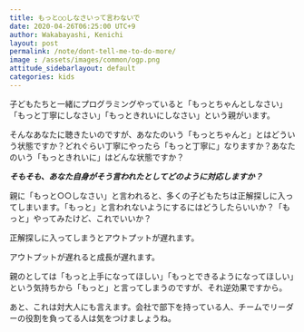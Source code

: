 ```yaml
---
title: もっと○○しなさいって言わないで
date: 2020-04-26T06:25:00 UTC+9
author: Wakabayashi, Kenichi
layout: post
permalink: /note/dont-tell-me-to-do-more/
image : /assets/images/common/ogp.png
attitude_sidebarlayout: default
categories: kids
---
```

子どもたちと一緒にプログラミングやっていると「もっとちゃんとしなさい」「もっと丁寧にしなさい」「もっときれいにしなさい」という親がいます。

そんなあなたに聴きたいのですが、あなたのいう「もっとちゃんと」とはどういう状態ですか？どれぐらい丁寧にやったら「もっと丁寧に」なりますか？あなたのいう「もっときれいに」はどんな状態ですか？

***そもそも、あなた自身がそう言われたとしてどのように対応しますか？***

親に「もっと○○しなさい」と言われると、多くの子どもたちは正解探しに入ってしまいます。「もっと」と言われないようにするにはどうしたらいいか？「もっと」やってみたけど、これでいいか？

正解探しに入ってしまうとアウトプットが遅れます。

アウトプットが遅れると成長が遅れます。

親のとしては「もっと上手になってほしい」「もっとできるようになってほしい」という気持ちから「もっと」と言ってしまうのですが、それ逆効果ですから。

あと、これは対大人にも言えます。会社で部下を持っている人、チームでリーダーの役割を負ってる人は気をつけましょうね。